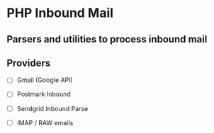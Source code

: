 # PHP Inbound Mail 

## Parsers and utilities to process inbound mail

## Providers
 - [ ] Gmail (Google API)
 - [ ] Postmark Inbound
 - [ ] Sendgrid Inbound Parse
 - [ ] IMAP / RAW emails
 
 